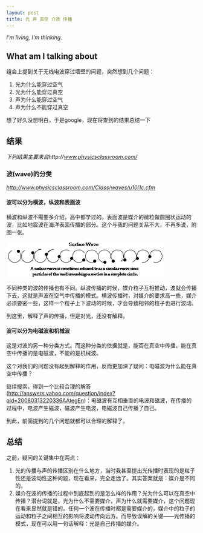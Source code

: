```yaml
---
layout: post
title: 光 声 真空 介质 传播
---
```


_I'm living, I'm thinking._

## What am I talking about
组会上提到关于无线电波穿过墙壁的问题，突然想到几个问题：

1. 光为什么能穿过空气
2. 光为什么能穿过真空
3. 声为什么能穿过空气
4. 声为什么不能穿过真空

想了好久没想明白，于是google，现在将查到的结果总结一下

## 结果
_下列结果主要来自http://www.physicsclassroom.com/_

### 波(wave)的分类
_http://www.physicsclassroom.com/Class/waves/u10l1c.cfm_

#### 波可以分为横波，纵波和表面波
横波和纵波不需要多介绍，高中都学过的。表面波是媒介的微粒做圆圈状运动的波，比如地震波在海洋表面传播的部分。这个与我的问题关系不大，不再多说，附图一张。

![surface wave](/img/surface-wave.gif)

不同种类的波的传播也有不同。纵波传播的时候，媒介粒子互相推动，波就会传播下去，这就是声波在空气中传播的模式。横波传播时，对媒介的要求高一些，媒介必须要密一些，这样一个粒子上下波动的时候，才会导致相邻的粒子也进行波动。

到这里，解释了声的传播，但是对光，还没有解释。

#### 波可以分为电磁波和机械波
这是对波的另一种分类方式。而这种分类的依据就是，能否在真空中传播。能在真空中传播的是电磁波，不能的是机械波。

这个对我们的问题没有起到解释的作用，反而更加深了疑问：电磁波为什么能在真空中传播？

继续搜索，得到一个比较合理的解答(http://answers.yahoo.com/question/index?qid=20080313220336AAtegEn)：电磁波有互相垂直的电波和磁波，在传播的过程中，电波产生磁波，磁波产生电波，电磁波自己传播了自己。

到此，前面提到的几个问题就都可以合理的解释了。

## 总结
之前，疑问的关键集中在两点：

1. 光的传播与声的传播区别在什么地方，当时我甚至提出光传播时表现的是粒子性还是波动性这种问题，现在看来，完全走远了。其实答案就是：媒介是不同的。
2. 媒介在波的传播的过程中到底起到的是怎么样的作用？光为什么可以在真空中传播？潜台词就是，光为什么不需要媒介，声为什么就需要媒介，这个问题现在看来显然就是错的。任何一个波在传播时都是需要媒介的，媒介中的粒子的运动和粒子之间相互的影响将波动传向远方。而导致误解的关键——光传播的模式，现在可以用一句话解释：光是自己传播的媒介。